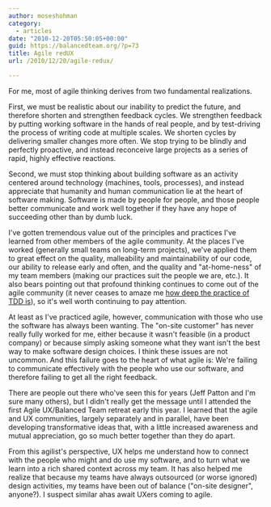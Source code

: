 ```yaml
---
author: moseshohman
category:
  - articles
date: "2010-12-20T05:50:05+00:00"
guid: https://balancedteam.org/?p=73
title: Agile redUX
url: /2010/12/20/agile-redux/

---
```

For me, most of agile thinking derives from two fundamental realizations.

First, we must be realistic about our inability to predict the future, and therefore shorten and strengthen feedback cycles. We strengthen feedback by putting working software in the hands of real people, and by test-driving the process of writing code at multiple scales. We shorten cycles by delivering smaller changes more often. We stop trying to be blindly and perfectly proactive, and instead reconceive large projects as a series of rapid, highly effective reactions.

Second, we must stop thinking about building software as an activity centered around technology (machines, tools, processes), and instead appreciate that humanity and human communication lie at the heart of software making. Software is made by people for people, and those people better communicate and work well together if they have any hope of succeeding other than by dumb luck.

I've gotten tremendous value out of the principles and practices I've learned from other members of the agile community. At the places I've worked (generally small teams on long-term projects), we've applied them to great effect on the quality, malleability and maintainability of our code, our ability to release early and often, and the quality and "at-home-ness" of my team members (making our practices suit the people we are, etc.). It also bears pointing out that profound thinking continues to come out of the agile community (it never ceases to amaze me [how deep the practice of TDD is](http://cleancoder.posterous.com/the-transformation-priority-premise)), so it's well worth continuing to pay attention.

At least as I've practiced agile, however, communication with those who use the software has always been wanting. The "on-site customer" has never really fully worked for me, either because it wasn't feasible (in a product company) or because simply asking someone what they want isn't the best way to make software design choices. I think these issues are not uncommon. And this failure goes to the heart of what agile is: We're failing to communicate effectively with the people who use our software, and therefore failing to get all the right feedback.

There are people out there who've seen this for years (Jeff Patton and I'm sure many others), but I didn't really get the message until I attended the first Agile UX/Balanced Team retreat early this year. I learned that the agile and UX communities, largely separately and in parallel, have been developing transformative ideas that, with a little increased awareness and mutual appreciation, go so much better together than they do apart.

From this agilist's perspective, UX helps me understand how to connect with the people who might and do use my software, and to turn what we learn into a rich shared context across my team. It has also helped me realize that because my teams have always outsourced (or worse ignored) design activities, my teams have been out of balance ("on-site designer", anyone?). I suspect similar ahas await UXers coming to agile.

